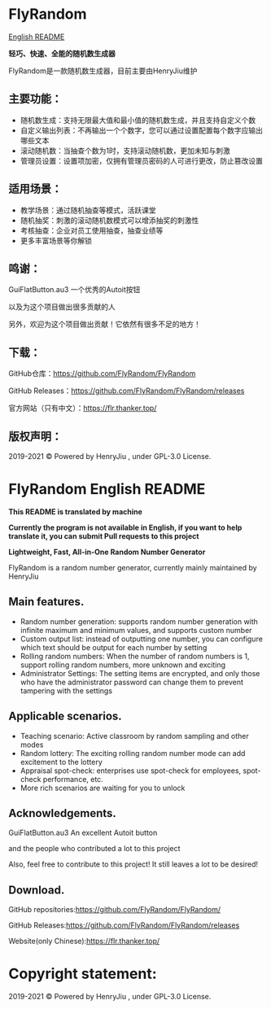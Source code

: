 # FlyRandom

[English README](https://github.com/FlyRandom/FlyRandom#flyrandom-english-readme)

**轻巧、快速、全能的随机数生成器**

FlyRandom是一款随机数生成器，目前主要由HenryJiu维护

## 主要功能：

- 随机数生成：支持无限最大值和最小值的随机数生成，并且支持自定义个数
- 自定义输出列表：不再输出一个个数字，您可以通过设置配置每个数字应输出哪些文本
- 滚动随机数：当抽查个数为1时，支持滚动随机数，更加未知与刺激
- 管理员设置：设置项加密，仅拥有管理员密码的人可进行更改，防止篡改设置

## 适用场景：

- 教学场景：通过随机抽查等模式，活跃课堂
- 随机抽奖：刺激的滚动随机数模式可以增添抽奖的刺激性
- 考核抽查：企业对员工使用抽查，抽查业绩等
- 更多丰富场景等你解锁

## 鸣谢：

GuiFlatButton.au3 一个优秀的Autoit按钮

以及为这个项目做出很多贡献的人

另外，欢迎为这个项目做出贡献！它依然有很多不足的地方！

## 下载：

GitHub仓库：https://github.com/FlyRandom/FlyRandom

GitHub Releases：https://github.com/FlyRandom/FlyRandom/releases

官方网站（只有中文）：https://flr.thanker.top/

## 版权声明：

2019-2021 © Powered by HenryJiu , under GPL-3.0 License.



# FlyRandom English README  

**This README is translated by machine**

**Currently the program is not available in English, if you want to help translate it, you can submit Pull requests to this project**

**Lightweight, Fast, All-in-One Random Number Generator**

FlyRandom is a random number generator, currently mainly maintained by HenryJiu

## Main features.

- Random number generation: supports random number generation with infinite maximum and minimum values, and supports custom number
- Custom output list: instead of outputting one number, you can configure which text should be output for each number by setting
- Rolling random numbers: When the number of random numbers is 1, support rolling random numbers, more unknown and exciting
- Administrator Settings: The setting items are encrypted, and only those who have the administrator password can change them to prevent tampering with the settings

## Applicable scenarios.

- Teaching scenario: Active classroom by random sampling and other modes
- Random lottery: The exciting rolling random number mode can add excitement to the lottery
- Appraisal spot-check: enterprises use spot-check for employees, spot-check performance, etc.
- More rich scenarios are waiting for you to unlock

## Acknowledgements.

GuiFlatButton.au3 An excellent Autoit button

and the people who contributed a lot to this project

Also, feel free to contribute to this project! It still leaves a lot to be desired!

## Download.

GitHub repositories:https://github.com/FlyRandom/FlyRandom/

GitHub Releases:https://github.com/FlyRandom/FlyRandom/releases

Website(only Chinese):https://flr.thanker.top/

# Copyright statement:

2019-2021 © Powered by HenryJiu , under GPL-3.0 License.
